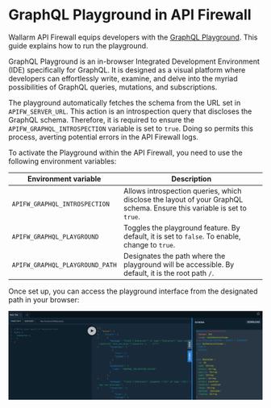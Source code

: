 # GraphQL Playground in API Firewall

Wallarm API Firewall equips developers with the [GraphQL Playground](https://github.com/graphql/graphql-playground). This guide explains how to run the playground.

GraphQL Playground is an in-browser Integrated Development Environment (IDE) specifically for GraphQL. It is designed as a visual platform where developers can effortlessly write, examine, and delve into the myriad possibilities of GraphQL queries, mutations, and subscriptions.

The playground automatically fetches the schema from the URL set in `APIFW_SERVER_URL`. This action is an introspection query that discloses the GraphQL schema. Therefore, it is required to ensure the `APIFW_GRAPHQL_INTROSPECTION` variable is set to `true`. Doing so permits this process, averting potential errors in the API Firewall logs.

To activate the Playground within the API Firewall, you need to use the following environment variables:

| Environment variable | Description |
| -------------------- | ----------- |
| `APIFW_GRAPHQL_INTROSPECTION` | Allows introspection queries, which disclose the layout of your GraphQL schema. Ensure this variable is set to `true`. |
| `APIFW_GRAPHQL_PLAYGROUND` | Toggles the playground feature. By default, it is set to `false`. To enable, change to `true`. |
| `APIFW_GRAPHQL_PLAYGROUND_PATH` | Designates the path where the playground will be accessible. By default, it is the root path `/`. |

Once set up, you can access the playground interface from the designated path in your browser:

![Playground](https://github.com/wallarm/api-firewall/blob/main/images/graphql-playground.png?raw=true)
